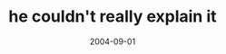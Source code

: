 ---
layout: base.njk
title : 'he couldn&#39;t really explain it' 
view_title : 'he couldn&#39;t really explain it' 
year : '2004' 
date : '2004-09-01' 
img_file : '/drawing/hecouldntreallyexplainit.png' 
html_file : 'hecouldntreallyexplainit' 
next_html : 'nature.html' 
year_order : '175' 
permalink : "title/{{html_file}}.html"
---